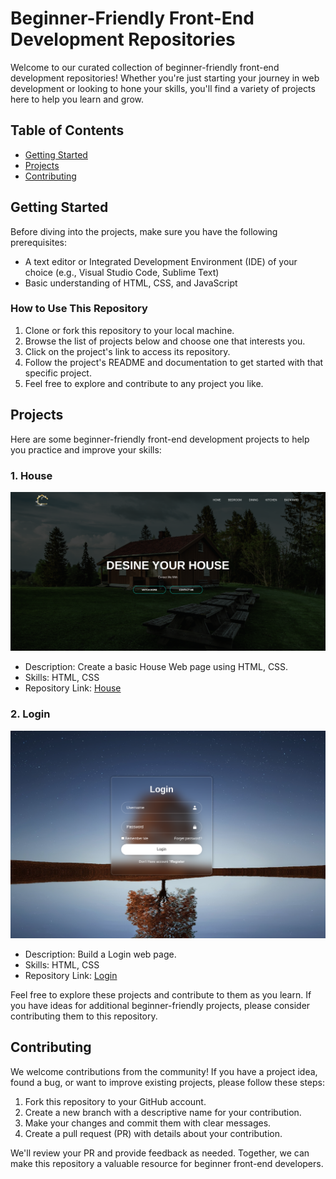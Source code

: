 # Beginner-Friendly Front-End Development Repositories

Welcome to our curated collection of beginner-friendly front-end development repositories! Whether you're just starting your journey in web development or looking to hone your skills, you'll find a variety of projects here to help you learn and grow.

## Table of Contents
- [Getting Started](#getting-started)
- [Projects](#projects)
- [Contributing](#contributing)

## Getting Started

Before diving into the projects, make sure you have the following prerequisites:
- A text editor or Integrated Development Environment (IDE) of your choice (e.g., Visual Studio Code, Sublime Text)
- Basic understanding of HTML, CSS, and JavaScript

### How to Use This Repository

1. Clone or fork this repository to your local machine.
2. Browse the list of projects below and choose one that interests you.
3. Click on the project's link to access its repository.
4. Follow the project's README and documentation to get started with that specific project.
5. Feel free to explore and contribute to any project you like.

## Projects

Here are some beginner-friendly front-end development projects to help you practice and improve your skills:

### 1. House

![House](Img/house.png)

- Description: Create a basic House Web page using HTML, CSS.
- Skills: HTML, CSS
- Repository Link: [House](https://github.com/3bduu/Front_for_Beginner/tree/main/House)

### 2. Login

![Login](Img/Login.png)

- Description: Build a Login web page.
- Skills: HTML, CSS
- Repository Link: [Login](https://github.com/3bduu/Front_for_Beginner/tree/main/login_page)

Feel free to explore these projects and contribute to them as you learn. If you have ideas for additional beginner-friendly projects, please consider contributing them to this repository.

## Contributing

We welcome contributions from the community! If you have a project idea, found a bug, or want to improve existing projects, please follow these steps:

1. Fork this repository to your GitHub account.
2. Create a new branch with a descriptive name for your contribution.
3. Make your changes and commit them with clear messages.
4. Create a pull request (PR) with details about your contribution.

We'll review your PR and provide feedback as needed. Together, we can make this repository a valuable resource for beginner front-end developers.
